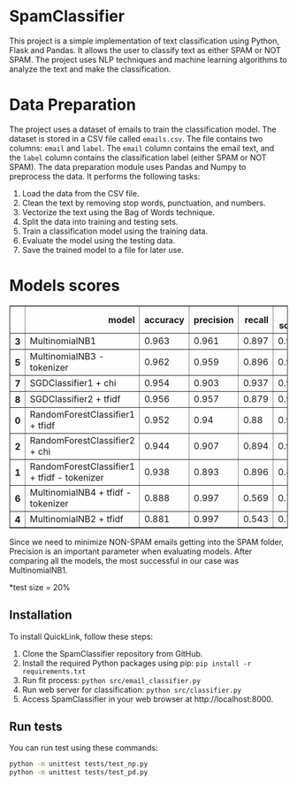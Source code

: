 
# SpamClassifier

This project is a simple implementation of text classification using Python, Flask and Pandas. It allows the user to classify text as either SPAM or NOT SPAM. The project uses NLP techniques and machine learning algorithms to analyze the text and make the classification.

# Data Preparation
The project uses a dataset of emails to train the classification model. The dataset is stored in a CSV file called `emails.csv`. The file contains two columns: `email` and `label`. The `email` column contains the email text, and the `label` column contains the classification label (either SPAM or NOT SPAM).
The data preparation module uses Pandas and Numpy to preprocess the data. It performs the following tasks:

1. Load the data from the CSV file.
2. Clean the text by removing stop words, punctuation, and numbers.
3. Vectorize the text using the Bag of Words technique.
4. Split the data into training and testing sets.
5. Train a classification model using the training data.
6. Evaluate the model using the testing data.
7. Save the trained model to a file for later use.

# Models scores
<table border="1" class="dataframe">  <thead>    <tr style="text-align: right;">      <th></th>      <th>model</th>      <th>accuracy</th>      <th>precision</th>      <th>recall</th>      <th>F1-score</th>    </tr>  </thead>  <tbody>    <tr>      <th>3</th>      <td>MultinomialNB1</td>      <td>0.963</td>      <td>0.961</td>      <td>0.897</td>      <td>0.928</td>    </tr>    <tr>      <th>5</th>      <td>MultinomialNB3 - tokenizer</td>      <td>0.962</td>      <td>0.959</td>      <td>0.896</td>      <td>0.926</td>    </tr>    <tr>      <th>7</th>      <td>SGDClassifier1 + chi</td>      <td>0.954</td>      <td>0.903</td>      <td>0.937</td>      <td>0.92</td>    </tr>    <tr>      <th>8</th>      <td>SGDClassifier2 + tfidf</td>      <td>0.956</td>      <td>0.957</td>      <td>0.879</td>      <td>0.916</td>    </tr>    <tr>      <th>0</th>      <td>RandomForestClassifier1 + tfidf</td>      <td>0.952</td>      <td>0.94</td>      <td>0.88</td>      <td>0.909</td>    </tr>    <tr>      <th>2</th>      <td>RandomForestClassifier2 + chi</td>      <td>0.944</td>      <td>0.907</td>      <td>0.894</td>      <td>0.9</td>    </tr>    <tr>      <th>1</th>      <td>RandomForestClassifier1 + tfidf - tokenizer</td>      <td>0.938</td>      <td>0.893</td>      <td>0.896</td>      <td>0.894</td>    </tr>    <tr>      <th>6</th>      <td>MultinomialNB4 + tfidf - tokenizer</td>      <td>0.888</td>      <td>0.997</td>      <td>0.569</td>      <td>0.725</td>    </tr>    <tr>      <th>4</th>      <td>MultinomialNB2 + tfidf</td>      <td>0.881</td>      <td>0.997</td>      <td>0.543</td>      <td>0.703</td>    </tr>  </tbody></table>
Since we need to minimize NON-SPAM emails getting into the SPAM folder, Precision is an important parameter when evaluating models. After comparing all the models, the most successful in our case was MultinomialNB1.

*test size = 20%

## Installation

To install QuickLink, follow these steps:

1. Clone the SpamClassifier repository from GitHub.
2. Install the required Python packages using pip: `pip install -r requirements.txt`
3. Run fit process: `python src/email_classifier.py`
4. Run web server for classification: `python src/classifier.py`
5. Access SpamClassifier in your web browser at http://localhost:8000.

## Run tests
You can run test using these commands:
```bash
python -m unittest tests/test_np.py
python -m unittest tests/test_pd.py
```